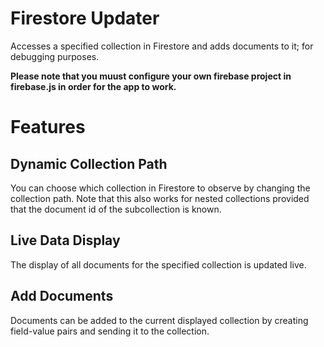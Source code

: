 # Firestore Updater

Accesses a specified collection in Firestore and adds documents to it; for debugging purposes.

**Please note that you muust configure your own firebase project in firebase.js in order for the app to work.**

# Features

## Dynamic Collection Path

You can choose which collection in Firestore to observe by changing the collection path. Note that this also works for nested collections provided that the document id of the subcollection is known.

## Live Data Display

The display of all documents for the specified collection is updated live.

## Add Documents

Documents can be added to the current displayed collection by creating field-value pairs and sending it to the collection.


